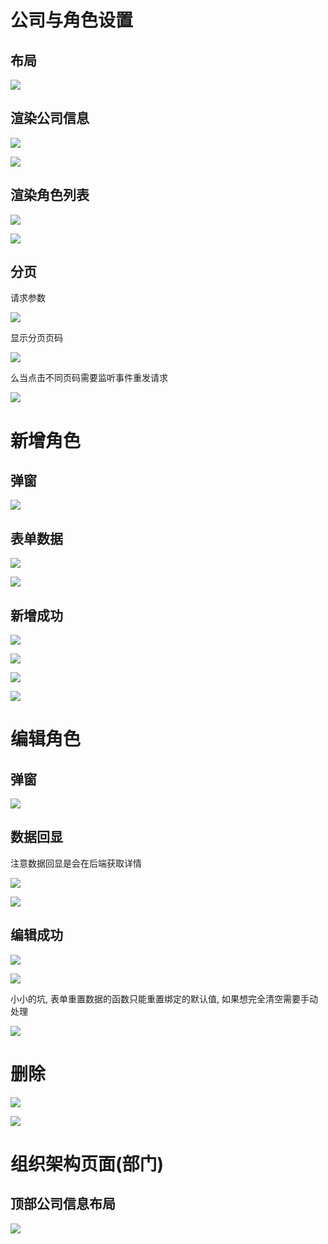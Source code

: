 # 公司与角色设置

## 布局

![](笔记.assets/2022-06-18-09-17-14-image.png)

## 渲染公司信息

![](笔记.assets/2022-06-18-10-20-24-image.png)

![](笔记.assets/2022-06-18-10-21-03-image.png)

## 渲染角色列表

![](笔记.assets/2022-06-18-10-21-16-image.png)

![](笔记.assets/2022-06-18-10-22-06-image.png)

## 分页

请求参数

![](笔记.assets/2022-06-18-11-06-32-image.png)

显示分页页码

![](笔记.assets/2022-06-18-11-07-26-image.png)

么当点击不同页码需要监听事件重发请求

![](笔记.assets/2022-06-18-11-08-17-image.png)

# 新增角色

## 弹窗

![](笔记.assets/2022-06-18-11-46-29-image.png)

## 表单数据

![](笔记.assets/2022-06-18-11-52-24-image.png)

![](笔记.assets/2022-06-18-11-52-58-image.png)

## 新增成功

![](笔记.assets/2022-06-18-12-19-13-image.png)

![](笔记.assets/2022-06-18-12-19-23-image.png)

![](笔记.assets/2022-06-18-14-50-09-image.png)

![](笔记.assets/2022-06-18-14-50-21-image.png)

# 编辑角色

## 弹窗

![](笔记.assets/2022-06-18-15-42-44-image.png)

## 数据回显

注意数据回显是会在后端获取详情

![](笔记.assets/2022-06-18-15-51-26-image.png)

![](笔记.assets/2022-06-18-15-51-43-image.png)

## 编辑成功

![](笔记.assets/2022-06-18-16-03-27-image.png)

![](笔记.assets/2022-06-18-16-03-40-image.png)

小小的坑, 表单重置数据的函数只能重置绑定的默认值, 如果想完全清空需要手动处理

![](笔记.assets/2022-06-18-17-07-39-image.png)

# 删除

![](笔记.assets/2022-06-18-17-20-19-image.png)

![](笔记.assets/2022-06-18-17-20-42-image.png)

# 组织架构页面(部门)

## 顶部公司信息布局

![](笔记.assets/2022-06-18-17-59-26-image.png)

